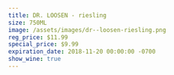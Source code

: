 ```yaml
---
title: DR. LOOSEN - riesling
size: 750ML
image: /assets/images/dr--loosen-riesling.png
reg_price: $11.99
special_price: $9.99
expiration_date: 2018-11-20 00:00:00 -0700
show_wine: true
---
```


